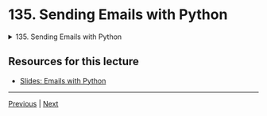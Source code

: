 # 135. Sending Emails with Python

<details>
  <summary> 135. Sending Emails with Python </summary>

-   [Notebook: 00-Overview-of-Sending-Emails.ipynb](https://github.com/Pierian-Data/Complete-Python-3-Bootcamp/blob/master/16-Emailing-with-Python/00-Overview-of-Sending-Emails.ipynb)

-   [Codebase: 00_sending_emails.py](../../../codebase/python-camp/16-Emailing-with-Python/00_sending_emails.py)

</details> 

## Resources for this lecture

-   [Slides: Emails with Python](https://docs.google.com/presentation/d/1U9mPbojTlGz3DDO02CfhOX-rk6Wt7pmEhS9V12UFXe0/edit#slide=id.g2586a91ea0_0_95)



---

[Previous](./134_Introduction-to-Emails-with-Python.md) | [Next](./136_Receiving-Emails-with-Python.md)